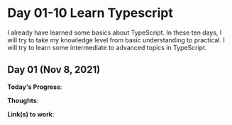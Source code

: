 # Day 01-10 Learn Typescript

I already have learned some basics about TypeScript. In these ten days, I will try to take my knowledge level from basic understanding to practical. I will try to learn some intermediate to advanced topics in TypeScript.

## Day 01 (Nov 8, 2021)

**Today's Progress**:

**Thoughts**:

**Link(s) to work**:

